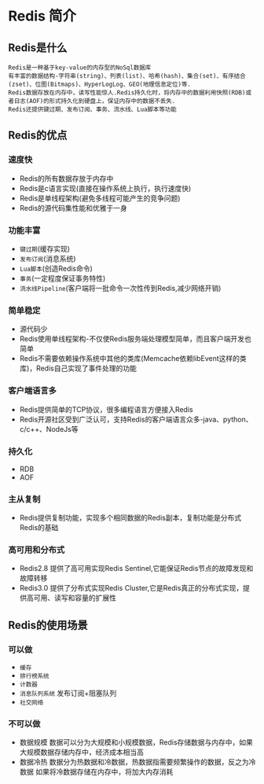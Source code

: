 # Redis 简介

## Redis是什么
    Redis是一种基于key-value的内存型的NoSql数据库
    有丰富的数据结构-字符串(string)、列表(list)、哈希(hash)、集合(set)、有序结合(zset)、位图(Bitmaps)、HyperLogLog、GEO(地理信息定位)等.
    Redis数据存放在内存中，读写性能惊人.Redis持久化时，将内存中的数据利用快照(RDB)或者日志(AOF)的形式持久化到硬盘上，保证内存中的数据不丢失.
    Redis还提供键过期、发布订阅、事务、流水线、Lua脚本等功能

## Redis的优点

### 速度快
* Redis的所有数据存放于内存中
* Redis是c语言实现(直接在操作系统上执行，执行速度快)
* Redis是单线程架构(避免多线程可能产生的竞争问题)
* Redis的源代码集性能和优雅于一身

### 功能丰富
* `键过期`(缓存实现)
* `发布订阅`(消息系统)
* `Lua脚本`(创造Redis命令)
* `事务`(一定程度保证事务特性)
* `流水线Pipeline`(客户端将一批命令一次性传到Redis,减少网络开销)

### 简单稳定
* 源代码少
* Redis使用单线程架构-不仅使Redis服务端处理模型简单，而且客户端开发也简单
* Redis不需要依赖操作系统中其他的类库(Memcache依赖libEvent这样的类库)，Redis自己实现了事件处理的功能

### 客户端语言多
* Redis提供简单的TCP协议，很多编程语言方便接入Redis
* Redis开源社区受到广泛认可，支持Redis的客户端语言众多-java、python、c/c++、NodeJs等

### 持久化
* RDB
* AOF

### 主从复制
* Redis提供复制功能，实现多个相同数据的Redis副本，复制功能是分布式Redis的基础

### 高可用和分布式
* Redis2.8 提供了高可用实现Redis Sentinel,它能保证Redis节点的故障发现和故障转移
* Redis3.0 提供了分布式实现Redis Cluster,它是Redis真正的分布式实现，提供高可用、读写和容量的扩展性

## Redis的使用场景

### 可以做
* `缓存`
* `排行榜系统`
* `计数器`
* `消息队列系统` 发布订阅+阻塞队列
* `社交网络`

### 不可以做
* 数据规模
  数据可以分为大规模和小规模数据，Redis存储数据与内存中，如果大规模数据存储内存中，经济成本相当高
* 数据冷热
  数据分为热数据和冷数据，热数据指需要频繁操作的数据，反之为冷数据
  如果将冷数据存储在内存中，将加大内存消耗




